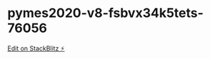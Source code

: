 # pymes2020-v8-fsbvx34k5tets-76056

[Edit on StackBlitz ⚡️](https://stackblitz.com/edit/pymes2020-v8-fsbvx34k5tets-76056)